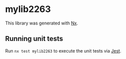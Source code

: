 # mylib2263

This library was generated with [Nx](https://nx.dev).

## Running unit tests

Run `nx test mylib2263` to execute the unit tests via [Jest](https://jestjs.io).
